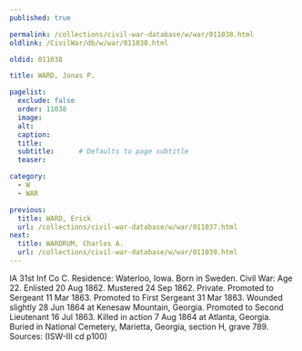 ```yaml
---
published: true

permalink: /collections/civil-war-database/w/war/011038.html
oldlink: /CivilWar/db/w/war/011038.html

oldid: 011038

title: WARD, Jonas P.

pagelist:
  exclude: false
  order: 11038
  image: 
  alt:
  caption:
  title:
  subtitle:      # Defaults to page subtitle
  teaser:

category: 
  - W 
  - WAR

previous:
  title: WARD, Erick
  url: /collections/civil-war-database/w/war/011037.html  
next:
  title: WARDRUM, Charles A.
  url: /collections/civil-war-database/w/war/011039.html   
---
```

IA 31st Inf Co C. Residence: Waterloo, Iowa. Born in Sweden. Civil War: Age 22. Enlisted 20 Aug 1862. Mustered 24 Sep 1862. Private. Promoted to Sergeant 11 Mar 1863. Promoted to First Sergeant 31 Mar 1863. Wounded slightly 28 Jun 1864 at Kenesaw Mountain, Georgia. Promoted to Second Lieutenant 16 Jul 1863. Killed in action 7 Aug 1864 at Atlanta, Georgia. Buried in National Cemetery, Marietta, Georgia, section H, grave 789. Sources: (ISW-III cd p100)